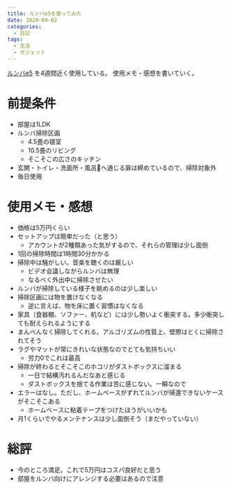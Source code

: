 ```yaml
---
title: ルンバe5を使ってみた
date: 2020-04-02
categories:
  - 日記
tags:
  - 生活
  - ガジェット
---
```


[ルンバe5](https://www.irobot-jp.com/product/e5/) を4週間近く使用している。
使用メモ・感想を書いていく。

# 前提条件
- 部屋は1LDK
- ルンバ掃除区画
  - 4.5畳の寝室
  - 10.5畳のリビング
  - そこそこの広さのキッチン
- 玄関・トイレ・洗面所・風呂へ通じる扉は締めているので、掃除対象外
- 毎日使用

# 使用メモ・感想
- 価格は5万円くらい
- セットアップは簡単だった（と思う）
  - アカウントが2種類あった気がするので、それらの管理は少し面倒
- 1回の掃除時間は1時間30分かかる
- 掃除中は騒がしい。音楽を聴くのは厳しい
  - ビデオ会議しながらルンバは無理
  - なるべく外出中に掃除させたい
- ルンバが掃除している様子を眺めるのは少し楽しい
- 掃除区画には物を置けなくなる
  - 逆に言えば、物を床に置く習慣はなくなる
- 家具（食器棚、ソファー、机など）には少し勢いよく衝突する。多少衝突しても耐えられるようにする
- まんべんなく掃除してくれる。アルゴリズムの性質上、壁際はとくに掃除されてそう
- ラグやマットが常にきれいな状態なのでとても気持ちいい
  - 労力0でこれは最高
- 掃除が終わるとそこそこのホコリがダストボックスに溜まる
  - 一日で結構汚れるんだなあと感じる
  - ダストボックスを捨てる作業は苦に感じない。一瞬なので
- エラーはなし。ただし、ホームベースがずれてルンバが帰還できないケースがそこそこある
  - ホームベースに粘着テープをつけたほうがいいかも
- 月1くらいでやるメンテナンスは少し面倒そう（まだやっていない）

# 総評
- 今のところ満足。これで5万円はコスパ良好だと思う
- 部屋をルンバ向けにアレンジする必要はあるので注意
